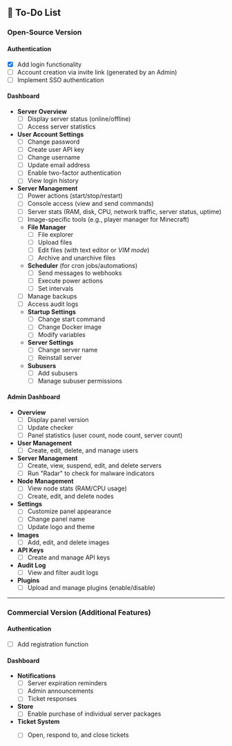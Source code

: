 ## 📝 To-Do List

### **Open-Source Version**

#### **Authentication**
- [x] Add login functionality
- [ ] Account creation via invite link (generated by an Admin)
- [ ] Implement SSO authentication

#### **Dashboard**

- **Server Overview**
  - [ ] Display server status (online/offline)
  - [ ] Access server statistics

- **User Account Settings**
  - [ ] Change password
  - [ ] Create user API key
  - [ ] Change username
  - [ ] Update email address
  - [ ] Enable two-factor authentication
  - [ ] View login history

- **Server Management**
  - [ ] Power actions (start/stop/restart)
  - [ ] Console access (view and send commands)
  - [ ] Server stats (RAM, disk, CPU, network traffic, server status, uptime)
  - [ ] Image-specific tools (e.g., player manager for Minecraft)

  - **File Manager**
    - [ ] File explorer
    - [ ] Upload files
    - [ ] Edit files (with text editor or *VIM mode*)
    - [ ] Archive and unarchive files

  - **Scheduler** (for cron jobs/automations)
    - [ ] Send messages to webhooks
    - [ ] Execute power actions
    - [ ] Set intervals

  - [ ] Manage backups
  - [ ] Access audit logs

  - **Startup Settings**
    - [ ] Change start command
    - [ ] Change Docker image
    - [ ] Modify variables

  - **Server Settings**
    - [ ] Change server name
    - [ ] Reinstall server

  - **Subusers**
    - [ ] Add subusers
    - [ ] Manage subuser permissions

#### **Admin Dashboard**

- **Overview**
  - [ ] Display panel version
  - [ ] Update checker
  - [ ] Panel statistics (user count, node count, server count)

- **User Management**
  - [ ] Create, edit, delete, and manage users

- **Server Management**
  - [ ] Create, view, suspend, edit, and delete servers
  - [ ] Run "Radar" to check for malware indicators

- **Node Management**
  - [ ] View node stats (RAM/CPU usage)
  - [ ] Create, edit, and delete nodes

- **Settings**
  - [ ] Customize panel appearance
  - [ ] Change panel name
  - [ ] Update logo and theme

- **Images**
  - [ ] Add, edit, and delete images

- **API Keys**
  - [ ] Create and manage API keys

- **Audit Log**
  - [ ] View and filter audit logs

- **Plugins**
  - [ ] Upload and manage plugins (enable/disable)

---

### **Commercial Version** (Additional Features)

#### **Authentication**
- [ ] Add registration function

#### **Dashboard**

- **Notifications**
  - [ ] Server expiration reminders
  - [ ] Admin announcements
  - [ ] Ticket responses

- **Store**
  - [ ] Enable purchase of individual server packages

- **Ticket System**
  - [ ] Open, respond to, and close tickets

